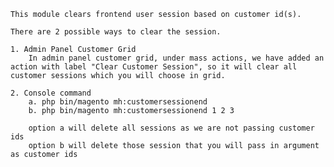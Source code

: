 	This module clears frontend user session based on customer id(s).

	There are 2 possible ways to clear the session.

	1. Admin Panel Customer Grid
		In admin panel customer grid, under mass actions, we have added an action with label "Clear Customer Session", so it will clear all customer sessions which you will choose in grid.

	2. Console command
		a. php bin/magento mh:customersessionend
		b. php bin/magento mh:customersessionend 1 2 3

		option a will delete all sessions as we are not passing customer ids
		option b will delete those session that you will pass in argument as customer ids
